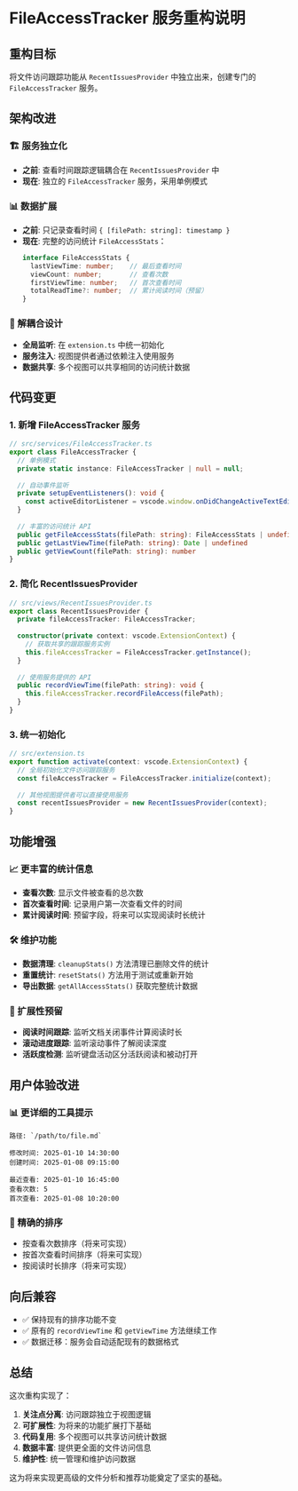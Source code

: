 # FileAccessTracker 服务重构说明

## 重构目标

将文件访问跟踪功能从 `RecentIssuesProvider` 中独立出来，创建专门的 `FileAccessTracker` 服务。

## 架构改进

### 🏗️ 服务独立化
- **之前**: 查看时间跟踪逻辑耦合在 `RecentIssuesProvider` 中
- **现在**: 独立的 `FileAccessTracker` 服务，采用单例模式

### 📊 数据扩展
- **之前**: 只记录查看时间 `{ [filePath: string]: timestamp }`
- **现在**: 完整的访问统计 `FileAccessStats`：
  ```typescript
  interface FileAccessStats {
    lastViewTime: number;    // 最后查看时间
    viewCount: number;       // 查看次数
    firstViewTime: number;   // 首次查看时间
    totalReadTime?: number;  // 累计阅读时间（预留）
  }
  ```

### 🔧 解耦合设计
- **全局监听**: 在 `extension.ts` 中统一初始化
- **服务注入**: 视图提供者通过依赖注入使用服务
- **数据共享**: 多个视图可以共享相同的访问统计数据

## 代码变更

### 1. 新增 FileAccessTracker 服务

```typescript
// src/services/FileAccessTracker.ts
export class FileAccessTracker {
  // 单例模式
  private static instance: FileAccessTracker | null = null;
  
  // 自动事件监听
  private setupEventListeners(): void {
    const activeEditorListener = vscode.window.onDidChangeActiveTextEditor(/* ... */);
  }
  
  // 丰富的访问统计 API
  public getFileAccessStats(filePath: string): FileAccessStats | undefined
  public getLastViewTime(filePath: string): Date | undefined
  public getViewCount(filePath: string): number
}
```

### 2. 简化 RecentIssuesProvider

```typescript
// src/views/RecentIssuesProvider.ts
export class RecentIssuesProvider {
  private fileAccessTracker: FileAccessTracker;
  
  constructor(private context: vscode.ExtensionContext) {
    // 获取共享的跟踪服务实例
    this.fileAccessTracker = FileAccessTracker.getInstance();
  }
  
  // 使用服务提供的 API
  public recordViewTime(filePath: string): void {
    this.fileAccessTracker.recordFileAccess(filePath);
  }
}
```

### 3. 统一初始化

```typescript
// src/extension.ts
export function activate(context: vscode.ExtensionContext) {
  // 全局初始化文件访问跟踪服务
  const fileAccessTracker = FileAccessTracker.initialize(context);
  
  // 其他视图提供者可以直接使用服务
  const recentIssuesProvider = new RecentIssuesProvider(context);
}
```

## 功能增强

### 📈 更丰富的统计信息
- **查看次数**: 显示文件被查看的总次数
- **首次查看时间**: 记录用户第一次查看文件的时间
- **累计阅读时间**: 预留字段，将来可以实现阅读时长统计

### 🛠️ 维护功能
- **数据清理**: `cleanupStats()` 方法清理已删除文件的统计
- **重置统计**: `resetStats()` 方法用于测试或重新开始
- **导出数据**: `getAllAccessStats()` 获取完整统计数据

### 🔮 扩展性预留
- **阅读时间跟踪**: 监听文档关闭事件计算阅读时长
- **滚动进度跟踪**: 监听滚动事件了解阅读深度  
- **活跃度检测**: 监听键盘活动区分活跃阅读和被动打开

## 用户体验改进

### 📊 更详细的工具提示
```
路径: `/path/to/file.md`

修改时间: 2025-01-10 14:30:00
创建时间: 2025-01-08 09:15:00

最近查看: 2025-01-10 16:45:00
查看次数: 5
首次查看: 2025-01-08 10:20:00
```

### 🎯 精确的排序
- 按查看次数排序（将来可实现）
- 按首次查看时间排序（将来可实现）
- 按阅读时长排序（将来可实现）

## 向后兼容

- ✅ 保持现有的排序功能不变
- ✅ 原有的 `recordViewTime` 和 `getViewTime` 方法继续工作
- ✅ 数据迁移：服务会自动适配现有的数据格式

## 总结

这次重构实现了：
1. **关注点分离**: 访问跟踪独立于视图逻辑
2. **可扩展性**: 为将来的功能扩展打下基础
3. **代码复用**: 多个视图可以共享访问统计数据
4. **数据丰富**: 提供更全面的文件访问信息
5. **维护性**: 统一管理和维护访问数据

这为将来实现更高级的文件分析和推荐功能奠定了坚实的基础。
